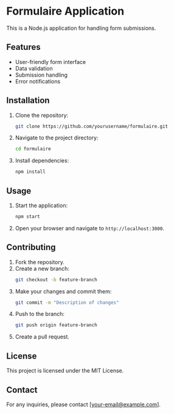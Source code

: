 # Formulaire Application

This is a Node.js application for handling form submissions.

## Features

- User-friendly form interface
- Data validation
- Submission handling
- Error notifications

## Installation

1. Clone the repository:
    ```sh
    git clone https://github.com/yourusername/formulaire.git
    ```
2. Navigate to the project directory:
    ```sh
    cd formulaire
    ```
3. Install dependencies:
    ```sh
    npm install
    ```

## Usage

1. Start the application:
    ```sh
    npm start
    ```
2. Open your browser and navigate to `http://localhost:3000`.

## Contributing

1. Fork the repository.
2. Create a new branch:
    ```sh
    git checkout -b feature-branch
    ```
3. Make your changes and commit them:
    ```sh
    git commit -m "Description of changes"
    ```
4. Push to the branch:
    ```sh
    git push origin feature-branch
    ```
5. Create a pull request.

## License

This project is licensed under the MIT License.

## Contact

For any inquiries, please contact [your-email@example.com].
